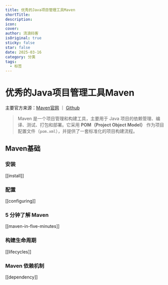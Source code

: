 ```yaml
---
title: 优秀的Java项目管理工具Maven
shortTitle: 
description: 
icon: 
cover: 
author: 流浪码客
isOriginal: true
sticky: false
star: false
date: 2025-03-16
category: 分类
tags:
  - 标签
---
```

# 优秀的Java项目管理工具Maven

主要官方来源：[Maven官网](https://maven.apache.org) ｜ [Github](https://github.com/apache/maven)

> Maven 是一个项目管理和构建工具，主要用于 Java 项目的依赖管理、编译、测试、打包和部署。它采用 **POM（Project Object Model）** 作为项目配置文件（`pom.xml`），并提供了一套标准化的项目构建流程。

## Maven基础
### 安装
[[install]]

### 配置
[[configuring]]

### 5 分钟了解 Maven
[[maven-in-five-minutes]]

### 构建生命周期
[[lifecycles]]

### Maven 依赖机制
[[dependency]]

